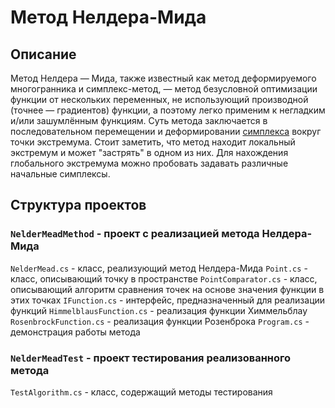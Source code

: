 # Метод Нелдера-Мида
## Описание
Метод Нелдера — Мида, также известный как метод деформируемого многогранника и симплекс-метод, — метод безусловной оптимизации функции от нескольких переменных, не использующий производной (точнее — градиентов) функции, а поэтому легко применим к негладким и/или зашумлённым функциям.
Суть метода заключается в последовательном перемещении и деформировании [симплекса](https://ru.wikipedia.org/wiki/Симплекс) вокруг точки экстремума.
Стоит заметить, что метод находит локальный экстремум и может "застрять" в одном из них. Для нахождения глобального экстремума можно пробовать задавать различные начальные симплексы.
## Структура проектов
### `NelderMeadMethod` - проект с реализацией метода Нелдера-Мида
`NelderMead.cs` - класс, реализующий метод Нелдера-Мида
`Point.cs` - класс, описывающий точку в пространстве
`PointComparator.cs` - класс, описывающий алгоритм сравнения точек на основе значения функции в этих точках
`IFunction.cs` - интерфейс, предназначенный для реализации функций
`HimmelblausFunction.cs` - реализация функции Химмельблау
`RosenbrockFunction.cs` - реализация функции Розенброка
`Program.cs` - демонстрация работы метода
### `NelderMeadTest` - проект тестирования реализованного метода
`TestAlgorithm.cs` - класс, содержащий методы тестирования

